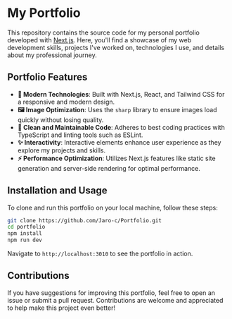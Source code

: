 # My Portfolio

This repository contains the source code for my personal portfolio developed with [Next.js](https://nextjs.org/). Here, you'll find a showcase of my web development skills, projects I've worked on, technologies I use, and details about my professional journey.

## Portfolio Features

-   **🚀 Modern Technologies**: Built with Next.js, React, and Tailwind CSS for a responsive and modern design.
-   **🖼️ Image Optimization**: Uses the `sharp` library to ensure images load quickly without losing quality.
-   **🔧 Clean and Maintainable Code**: Adheres to best coding practices with TypeScript and linting tools such as ESLint.
-   **✨ Interactivity**: Interactive elements enhance user experience as they explore my projects and skills.
-   **⚡ Performance Optimization**: Utilizes Next.js features like static site generation and server-side rendering for optimal performance.

## Installation and Usage

To clone and run this portfolio on your local machine, follow these steps:

```bash
git clone https://github.com/Jaro-c/Portfolio.git
cd portfolio
npm install
npm run dev
```

Navigate to `http://localhost:3010` to see the portfolio in action.

## Contributions

If you have suggestions for improving this portfolio, feel free to open an issue or submit a pull request. Contributions are welcome and appreciated to help make this project even better!
